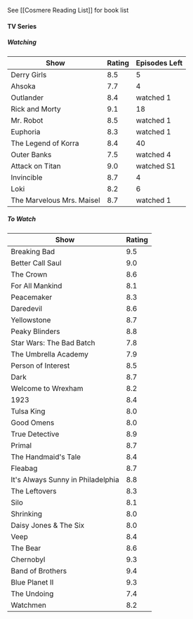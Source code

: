See [[Cosmere Reading List]] for book list
#### TV Series
##### Watching
| Show                      | Rating | Episodes Left |
| ------------------------- | ------ | ------------- |
| Derry Girls               | 8.5    | 5             |
| Ahsoka                    | 7.7    | 4             |
| Outlander                 | 8.4    | watched 1     |
| Rick and Morty            | 9.1    | 18            |
| Mr. Robot                 | 8.5    | watched 1     |
| Euphoria                  | 8.3    | watched 1     |
| The Legend of Korra       | 8.4    | 40            |
| Outer Banks               | 7.5    | watched 4     |
| Attack on Titan           | 9.0    | watched S1    |
| Invincible                | 8.7    | 4             |
| Loki                      | 8.2    | 6             |
| The Marvelous Mrs. Maisel | 8.7    | watched 1     | 

##### To Watch
| Show                              | Rating |
| --------------------------------- | ------ |
| Breaking Bad                      | 9.5    |
| Better Call Saul                  | 9.0    |
| The Crown                         | 8.6    |
| For All Mankind                   | 8.1    |
| Peacemaker                        | 8.3    |
| Daredevil                         | 8.6    |
| Yellowstone                       | 8.7    |
| Peaky Blinders                    | 8.8    |
| Star Wars: The Bad Batch          | 7.8    |
| The Umbrella Academy              | 7.9    |
| Person of Interest                | 8.5    |
| Dark                              | 8.7    |
| Welcome to Wrexham                | 8.2    |
| 1923                              | 8.4    |
| Tulsa King                        | 8.0    |
| Good Omens                        | 8.0    |
| True Detective                    | 8.9    |
| Primal                            | 8.7    |
| The Handmaid's Tale               | 8.4    |
| Fleabag                           | 8.7    |
| It's Always Sunny in Philadelphia | 8.8    |
| The Leftovers                     | 8.3    |
| Silo                              | 8.1    |
| Shrinking                         | 8.0    |
| Daisy Jones & The Six             | 8.0    |
| Veep                              | 8.4    |
| The Bear                          | 8.6    |
| Chernobyl                         | 9.3    |
| Band of Brothers                  | 9.4    |
| Blue Planet II                    | 9.3    |
| The Undoing                       | 7.4    |
| Watchmen                          | 8.2    |

